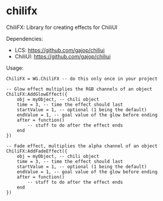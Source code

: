 # chilifx
ChiliFX: Library for creating effects for ChiliUI

Dependencies:
- LCS: https://github.com/gajop/chiliui
- ChiliUI: https://github.com/gajop/chiliui

Usage:

```
ChiliFX = WG.ChiliFX -- do this only once in your project

-- Glow effect multiplies the RGB channels of an object
ChiliFX:AddGlowEffect({
    obj = myObject, -- chili object
    time = 3, -- time the effect should last
    startValue = 1, -- optional (1 being the default)
    endValue = 1, -- goal value of the glow before ending
    after = function()
        -- stuff to do after the effect ends
    end
})

-- Fade effect, multiplies the alpha channel of an object
ChiliFX:AddFadeEffect({
    obj = myObject, -- chili object
    time = 3, -- time the effect should last
    startValue = 1, -- optional (1 being the default)
    endValue = 1, -- goal value of the glow before ending
    after = function()
        -- stuff to do after the effect ends
    end
})
```